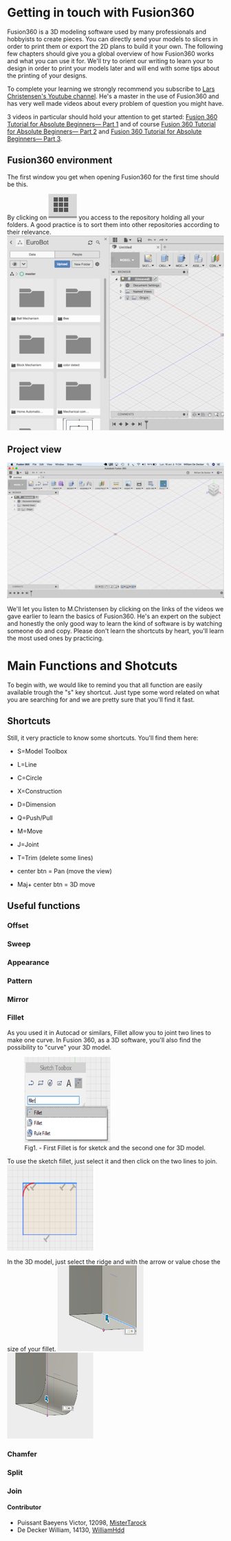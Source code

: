 # Getting in touch with Fusion360
Fusion360 is a 3D modeling software used by many professionals and hobbyists to create pieces. You can directly send your models to slicers in order to print them or export the 2D plans to build it your own. The following few chapters should give you a global overview of how Fusion360 works and what you can use it for. We'll try to orient our writing to learn your to design in order to print your models later and will end with some tips about the printing of your designs.

To complete your learning we strongly recommend you subscribe to <a href="https://www.youtube.com/channel/UCo29kn3d9ziFUZGZ50VKvWA">Lars Christensen's Youtube channel</a>. He's a master in the use of Fusion360 and has very well made videos about every problem of question you might have.

3 videos in particular should hold your attention to get started:
<a href="https://www.youtube.com/watch?v=A5bc9c3S12g"> Fusion 360 Tutorial for Absolute Beginners— Part 1</a> and of course <a href="https://www.youtube.com/watch?v=HXRMzJWo0-Q"> Fusion 360 Tutorial for Absolute Beginners— Part 2</a>  and <a href="https://www.youtube.com/watch?v=zS8dYA_Iluc&t=614s"> Fusion 360 Tutorial for Absolute Beginners— Part 3</a>.  

## Fusion360 environment
The first window you get when opening Fusion360 for the first time should be this.


 By clicking on ![caca](../img/mechanical/square.png) you access to the repository holding all your folders.
 A good practice is to sort them into other repositories according to their relevance.
 ![FOLDERS](../img/mechanical/FOLDERS.png)

## Project view

![caca](../img/mechanical/Fusion1.png)

We'll let you listen to M.Christensen by clicking on the links of the videos we gave earlier to learn the basics of Fusion360. He's an expert on the subject and honestly the only good way to learn the kind of software is by watching someone do and copy. Please don't learn the shortcuts by heart, you'll learn the most used ones by practicing.

# Main Functions and Shotcuts
To begin with, we would like to remind you that all function are easily available trough the "s" key shortcut. Just type some word related on what you are searching for and we are pretty sure that you'll find it fast.

## Shortcuts
Still, it very practicle to know some shortcuts. You'll find them here:

- S=Model Toolbox


- L=Line
- C=Circle
- X=Construction
- D=Dimension


- Q=Push/Pull
- M=Move
- J=Joint
- T=Trim (delete some lines)


- center btn = Pan (move the view)
- Maj+ center btn  = 3D move

## Useful functions


### Offset
### Sweep
### Appearance
### Pattern
### Mirror
### Fillet
As you used it in Autocad or similars, Fillet allow you to joint two lines to make one curve.
In Fusion 360, as a 3D software, you'll also find the possibility to "curve" your 3D model.
<figure>
  <img src="../img/mechanical/Fillet_1.png" alt="Fillet_1" style="width: 200px;height:200px"/>
  <figcaption>Fig1. - First Fillet is for sketck and the second one for 3D model.</figcaption>
</figure>
To use the sketch fillet, just select it and then click on the two lines to join.
<img src="../img/mechanical/Fillet_2.png" alt="Fillet_2" style="width: 200px;height:200px"/>

In the 3D model, just select the ridge and with the arrow or value chose the size of your fillet.
<img src="../img/mechanical/Fillet_3.png" alt="Fillet_2" style="width: 200px;height:200px"/>
<img src="../img/mechanical/Fillet_4.png" alt="Fillet_2" style="width: 200px;height:200px"/>




### Chamfer
### Split
### Join


#### Contributor
- Puissant Baeyens Victor, 12098, [MisterTarock](https://github.com/MisterTarock)
- De Decker William, 14130, [WilliamHdd](https://github.com/WilliamHdd)
